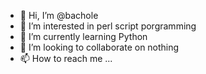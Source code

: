 - 👋 Hi, I’m @bachole
- 👀 I’m interested in perl script porgramming
- 🌱 I’m currently learning Python
- 💞️ I’m looking to collaborate on nothing
- 📫 How to reach me ...

<!---
bachole/bachole is a ✨ special ✨ repository because its `README.md` (this file) appears on your GitHub profile.
You can click the Preview link to take a look at your changes.
--->
